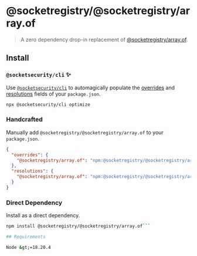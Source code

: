 # @socketregistry/@socketregistry/array.of

> A zero dependency drop-in replacement of
> [@socketregistry/array.of](https://www.npmjs.com/package/@socketregistry/array.of).

## Install

### `@socketsecurity/cli` :sparkles:

Use [`@socketsecurity/cli`](https://www.npmjs.com/package/@socketsecurity/cli)
to automagically populate the
[overrides](https://docs.npmjs.com/cli/v9/configuring-npm/package-json#overrides)
and [resolutions](https://yarnpkg.com/configuration/manifest#resolutions) fields
of your `package.json`.

```sh
npx @socketsecurity/cli optimize
```

### Handcrafted

Manually add `@socketregistry/@socketregistry/array.of` to your `package.json`.

```json
{
  "overrides": {
    "@socketregistry/array.of": "npm:@socketregistry/@socketregistry/array.of@^1"
  },
  "resolutions": {
    "@socketregistry/array.of": "npm:@socketregistry/@socketregistry/array.of@^1"
  }
}
```

### Direct Dependency

Install as a direct dependency.

````sh
npm install @socketregistry/@socketregistry/array.of```

## Requirements

Node &gt;=18.20.4
````
